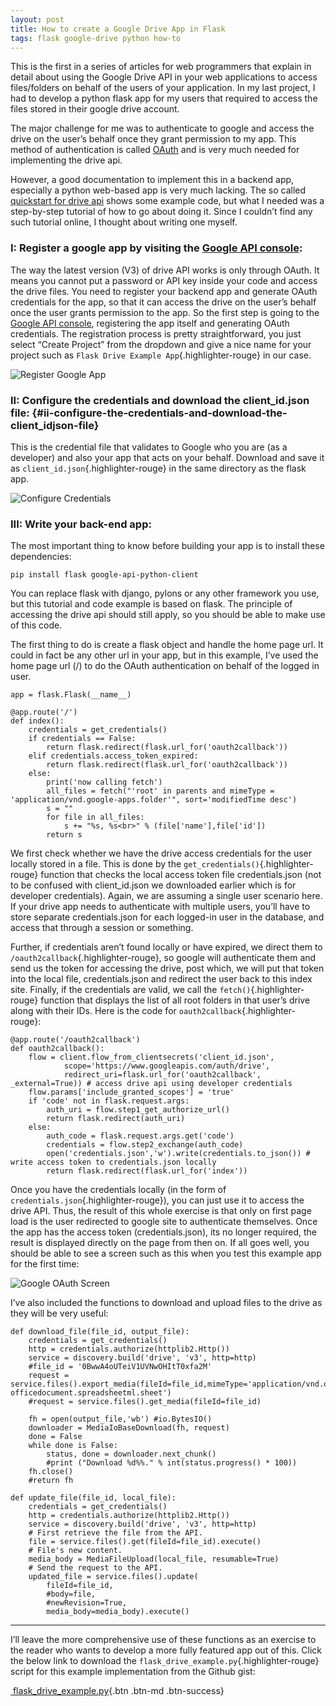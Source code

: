 ```yaml
---
layout: post
title: How to create a Google Drive App in Flask
tags: flask google-drive python how-to
---
```


This is the first in a series of articles for web programmers that explain in detail about using the Google Drive API in your web applications to access files/folders on behalf of the users of your application. In my last project, I had to develop a python flask app for my users that required to access the files stored in their google drive account.<!--more-->

The major challenge for me was to authenticate to google and access the drive on the user’s behalf once they grant permission to my app. This method of authentication is called [OAuth](https://en.wikipedia.org/wiki/OAuth) and is very much needed for implementing the drive api.

However, a good documentation to implement this in a backend app, especially a python web-based app is very much lacking. The so called [quickstart for drive api](https://developers.google.com/drive/v3/web/quickstart/python) shows some example code, but what I needed was a step-by-step tutorial of how to go about doing it. Since I couldn’t find any such tutorial online, I thought about writing one myself.

### I: Register a google app by visiting the [Google API console](https://console.developers.google.com/):

The way the latest version (V3) of drive API works is only through OAuth. It means you cannot put a password or API key inside your code and access the drive files. You need to register your backend app and generate OAuth credentials for the app, so that it can access the drive on the user’s behalf once the user grants permission to the app. So the first step is going to the [Google API console](https://console.developers.google.com/), registering the app itself and generating OAuth credentials. The registration process is pretty straightforward, you just select “Create Project” from the dropdown and give a nice name for your project such as `Flask Drive Example App`{.highlighter-rouge} in our case.

![Register Google App](/uploads/old/google-apis/drive_api_steps.png)

### II: Configure the credentials and download the client\_id.json file: {#ii-configure-the-credentials-and-download-the-client_idjson-file}

This is the credential file that validates to Google who you are (as a developer) and also your app that acts on your behalf. Download and save it as `client_id.json`{.highlighter-rouge} in the same directory as the flask app.

![Configure Credentials](/uploads/old/google-apis/configuration_steps.png)

### III: Write your back-end app:

The most important thing to know before building your app is to install these dependencies:

	pip install flask google-api-python-client


You can replace flask with django, pylons or any other framework you use, but this tutorial and code example is based on flask. The principle of accessing the drive api should still apply, so you should be able to make use of this code.

The first thing to do is create a flask object and handle the home page url. It could in fact be any other url in your app, but in this example, I’ve used the home page url (/) to do the OAuth authentication on behalf of the logged in user.

    app = flask.Flask(__name__)

    @app.route('/')
    def index():
        credentials = get_credentials()
        if credentials == False:
            return flask.redirect(flask.url_for('oauth2callback'))
        elif credentials.access_token_expired:
            return flask.redirect(flask.url_for('oauth2callback'))
        else:
            print('now calling fetch')
            all_files = fetch("'root' in parents and mimeType = 'application/vnd.google-apps.folder'", sort='modifiedTime desc')
            s = ""
            for file in all_files:
                s += "%s, %s<br>" % (file['name'],file['id'])
            return s

We first check whether we have the drive access credentials for the user locally stored in a file. This is done by the `get_credentials()`{.highlighter-rouge} function that checks the local access token file credentials.json (not to be confused with client\_id.json we downloaded earlier which is for developer credentials). Again, we are assuming a single user scenario here. If your drive app needs to authenticate with multiple users, you’ll have to store separate credentials.json for each logged-in user in the database, and access that through a session or something.

Further, if credentials aren’t found locally or have expired, we direct them to `/oauth2callback`{.highlighter-rouge}, so google will authenticate them and send us the token for accessing the drive, post which, we will put that token into the local file, credentials.json and redirect the user back to this index site. Finally, if the credentials are valid, we call the `fetch()`{.highlighter-rouge} function that displays the list of all root folders in that user’s drive along with their IDs. Here is the code for `oauth2callback`{.highlighter-rouge}:

    @app.route('/oauth2callback')
    def oauth2callback():
        flow = client.flow_from_clientsecrets('client_id.json',
                scope='https://www.googleapis.com/auth/drive',
                redirect_uri=flask.url_for('oauth2callback', _external=True)) # access drive api using developer credentials
        flow.params['include_granted_scopes'] = 'true'
        if 'code' not in flask.request.args:
            auth_uri = flow.step1_get_authorize_url()
            return flask.redirect(auth_uri)
        else:
            auth_code = flask.request.args.get('code')
            credentials = flow.step2_exchange(auth_code)
            open('credentials.json','w').write(credentials.to_json()) # write access token to credentials.json locally
            return flask.redirect(flask.url_for('index'))

Once you have the credentials locally (in the form of `credentials.json`{.highlighter-rouge}), you can just use it to access the drive API. Thus, the result of this whole exercise is that only on first page load is the user redirected to google site to authenticate themselves. Once the app has the access token (credentials.json), its no longer required, the result is displayed directly on the page from then on. If all goes well, you should be able to see a screen such as this when you test this example app for the first time:

![Google OAuth Screen](/uploads/old/google-apis/oauth_screen.png)

I’ve also included the functions to download and upload files to the drive as they will be very useful:

    def download_file(file_id, output_file):
        credentials = get_credentials()
        http = credentials.authorize(httplib2.Http())
        service = discovery.build('drive', 'v3', http=http)
        #file_id = '0BwwA4oUTeiV1UVNwOHItT0xfa2M'
        request = service.files().export_media(fileId=file_id,mimeType='application/vnd.openxmlformats-officedocument.spreadsheetml.sheet')
        #request = service.files().get_media(fileId=file_id)
        
        fh = open(output_file,'wb') #io.BytesIO()
        downloader = MediaIoBaseDownload(fh, request)
        done = False
        while done is False:
            status, done = downloader.next_chunk()
            #print ("Download %d%%." % int(status.progress() * 100))
        fh.close()
        #return fh
        
    def update_file(file_id, local_file):
        credentials = get_credentials()
        http = credentials.authorize(httplib2.Http())
        service = discovery.build('drive', 'v3', http=http)
        # First retrieve the file from the API.
        file = service.files().get(fileId=file_id).execute()
        # File's new content.
        media_body = MediaFileUpload(local_file, resumable=True)
        # Send the request to the API.
        updated_file = service.files().update(
            fileId=file_id,
            #body=file,
            #newRevision=True,
            media_body=media_body).execute()


------------------------------------------------------------------------

I’ll leave the more comprehensive use of these functions as an exercise to the reader who wants to develop a more fully featured app out of this. Click the below link to download the `flask_drive_example.py`{.highlighter-rouge} script for this example implementation from the Github gist:

[ flask\_drive\_example.py](https://gist.githubusercontent.com/prahladyeri/0b92b9ca837a0f5474c732876220db78){.btn .btn-md .btn-success}
